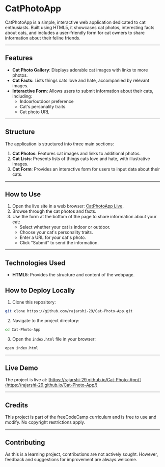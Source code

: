 # CatPhotoApp

CatPhotoApp is a simple, interactive web application dedicated to cat enthusiasts. Built using HTML5, it showcases cat photos, interesting facts about cats, and includes a user-friendly form for cat owners to share information about their feline friends.

---

## Features

- **Cat Photo Gallery**: Displays adorable cat images with links to more photos.
- **Cat Facts**: Lists things cats love and hate, accompanied by relevant images.
- **Interactive Form**: Allows users to submit information about their cats, including:
  - Indoor/outdoor preference
  - Cat's personality traits
  - Cat photo URL

---

## Structure

The application is structured into three main sections:

1. **Cat Photos**: Features cat images and links to additional photos.
2. **Cat Lists**: Presents lists of things cats love and hate, with illustrative images.
3. **Cat Form**: Provides an interactive form for users to input data about their cats.

---

## How to Use

1. Open the live site in a web browser: [CatPhotoApp Live](https://rajarshi-29.github.io/Cat-Photo-App/).
2. Browse through the cat photos and facts.
3. Use the form at the bottom of the page to share information about your cat:
   - Select whether your cat is indoor or outdoor.
   - Choose your cat's personality traits.
   - Enter a URL for your cat's photo.
   - Click "Submit" to send the information.

---

## Technologies Used

- **HTML5**: Provides the structure and content of the webpage.

## How to Deploy Locally

1. Clone this repository:
```bash
git clone https://github.com/rajarshi-29/Cat-Photo-App.git
```
2. Navigate to the project directory:
```bash
cd Cat-Photo-App
```
3. Open the `index.html` file in your browser:
```bash
open index.html
```

---

## Live Demo

The project is live at: [https://rajarshi-29.github.io/Cat-Photo-App/](https://rajarshi-29.github.io/Cat-Photo-App/)

---

## Credits

This project is part of the freeCodeCamp curriculum and is free to use and modify. No copyright restrictions apply.

---

## Contributing

As this is a learning project, contributions are not actively sought. However, feedback and suggestions for improvement are always welcome.
